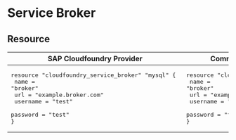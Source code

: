 # Service Broker


## Resource




|  SAP Cloudfoundry Provider |Community Cloudfoundry Provider |
| -- | -- |
|  <pre>resource "cloudfoundry_service_broker" "mysql" { </br>  name     = "broker"</br>  url      = "example.broker.com"</br>  username = "test"</br>  password = "test"</br>}</br></pre> |<pre>resource "cloudfoundry_service_broker" "mysql" { </br>  name     = "broker"</br>  url      = "example.broker.com"</br>  username = "test"</br>  password = "test"</br>}</br></pre> |

<br/>
